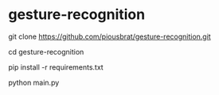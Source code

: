 # gesture-recognition
git clone https://github.com/piousbrat/gesture-recognition.git

cd gesture-recognition

pip install -r requirements.txt

python main.py
